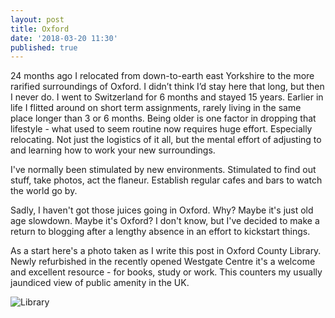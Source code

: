 ```yaml
---
layout: post
title: Oxford
date: '2018-03-20 11:30'
published: true
---
```

24 months ago I relocated from down-to-earth east Yorkshire to the more rarified surroundings of Oxford. I didn’t think I’d stay here that long, but then I never do. I went to Switzerland for 6 months and stayed 15 years. Earlier in life I flitted around on short term assignments, rarely living in the same place longer than 3 or 6 months. Being older is one factor in dropping that lifestyle - what used to seem routine now requires huge effort. Especially relocating. Not just the logistics of it all, but the mental effort of adjusting to and learning how to work your new surroundings.

I've normally been stimulated by new environments. Stimulated to find out stuff, take photos, act the flaneur. Establish regular cafes and bars to watch the world go by.

Sadly, I haven't got those juices going in Oxford. Why? Maybe it's just old age slowdown. Maybe it's Oxford? I don't know, but I've decided to make a return to blogging after a lengthy absence in an effort to kickstart things.

As a start here's a photo taken as I write this post in Oxford County Library. Newly refurbished in the recently opened Westgate Centre it's a welcome and excellent resource - for books, study or work. This counters my usually jaundiced view of public amenity in the UK.

![Library](http://archivist.forthmedia.s3-eu-west-2.amazonaws.com/Photo-2018-04-02-08-44.jpg)
